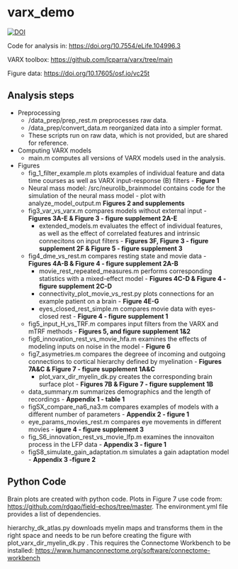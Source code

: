 # varx_demo

<a href="https://doi.org/10.5281/zenodo.15127333"><img src="https://zenodo.org/badge/832732261.svg" alt="DOI"></a>

Code for analysis in: https://doi.org/10.7554/eLife.104996.3

VARX toolbox: https://github.com/lcparra/varx/tree/main

Figure data: https://doi.org/10.17605/osf.io/vc25t


## Analysis steps

+ Preprocessing
    + /data_prep/prep_rest.m preprocesses raw data.  
    + /data_prep/convert_data.m reorganized data into a simpler format. 
    + These scripts run on raw data, which is not provided, but are shared for reference.
+ Computing VARX models
    + main.m computes all versions of VARX models used in the analysis.
+ Figures
    + fig_1_filter_example.m plots examples of individual feature and data time courses as well as VARX input-response (B) filters - **Figure 1**
    + Neural mass model: /src/neurolib_brainmodel contains code for the simulation of the neural mass model - plot with analyze_model_output.m **Figures 2 and supplements**     
    + fig3_var_vs_varx.m compares models without external input - **Figures 3A-E & Figure 3 - figure supplement 2A-E**
        + extended_models.m evaluates the effect of individual features, as well as the effect of correlated features and intrinsic connecitons on input filters - **Figures 3F, Figure 3 - figure supplement 2F & Figure 5 - figure supplement 3** 
    + fig4_dme_vs_rest.m compares resting state and movie data - **Figures 4A-B & Figure 4 - figure supplement 2A-B**
        + movie_rest_repeated_measures.m performs corresponding statistics with a mixed-effect model - **Figures 4C-D & Figure 4 - figure supplement 2C-D**
        + connectivity_plot_movie_vs_rest.py plots connections for an example patient on a brain - **Figure 4E-G**
        + eyes_closed_rest_simple.m compares movie data with eyes-closed rest - **Figure 4 - figure supplement 1**
    + fig5_input_H_vs_TRF.m compares input filters from the VARX and mTRF methods - **Figures 5, and figure supplement 1&2**
    + fig6_innovation_rest_vs_movie_hfa.m examines the effects of modeling inputs on noise in the model - **Figure 6**
    + fig7_asymetries.m compares the degreee of incoming and outgoing connections to cortical hierarchy defined by myelination - **Figures 7A&C & Figure 7 - figure supplement 1A&C**
        + plot_varx_dir_myelin_dk.py creates the corresponding brain surface plot - **Figures 7B & Figure 7 - figure supplement 1B**
    + data_summary.m summarizes demographics and the length of recordings - **Appendix 1 - table 1**
    + figSX_compare_na6_na3.m compares examples of models with a different number of parameters - **Appendix 2 - figure 1**
    + eye_params_movies_rest.m compares eye movements in different movies - **igure 4 - figure supplement 3**
    + fig_S6_innovation_rest_vs_movie_lfp.m examines the innovaiton process in the LFP data - **Appendix 3 - figure 1**
    + figS8_simulate_gain_adaptation.m simulates a gain adaptation model - **Appendix 3 -figure 2**
     

## Python Code

Brain plots are created with python code. Plots in Figure 7 use code from: https://github.com/rdgao/field-echos/tree/master. The environment.yml file provides a list of dependencies. 

hierarchy_dk_atlas.py downloads myelin maps and transforms them in the right space and needs to be run before creating the figure with plot_varx_dir_myelin_dk.py . This requires the Connectome Workbench to be installed: https://www.humanconnectome.org/software/connectome-workbench
